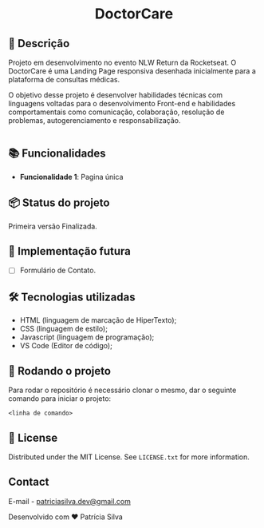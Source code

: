 <h1 align="center">DoctorCare</h1>

## :memo: Descrição
Projeto em desenvolvimento no evento NLW Return da Rocketseat. O DoctorCare é uma Landing Page responsiva desenhada inicialmente para a plataforma de consultas médicas.

O objetivo desse projeto é desenvolver habilidades técnicas com linguagens voltadas para o desenvolvimento Front-end e habilidades comportamentais como comunicação, colaboração, resolução de problemas, autogerenciamento e responsabilização.



<img src="" alt="">

## :books: Funcionalidades
* <b>Funcionalidade 1</b>: Pagina única


## 📦 Status do projeto
Primeira versão Finalizada.

## :dart: Implementação futura

- [ ] Formulário de Contato.


## 🛠️ Tecnologias utilizadas
* HTML (linguagem de marcação de HiperTexto);
* CSS (linguagem de estilo);
* Javascript (linguagem de programação);
* VS Code (Editor de código);

## 🚀 Rodando o projeto
Para rodar o repositório é necessário clonar o mesmo, dar o seguinte comando para iniciar o projeto:
```
<linha de comando>
```

<!-- LICENSE -->
## 📄 License
Distributed under the MIT License. See `LICENSE.txt` for more information.


<!-- CONTACT -->
## Contact

E-mail - patriciasilva.dev@gmail.com

Desenvolvido com ❤️ Patrícia Silva


